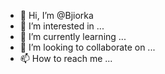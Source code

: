 - 👋 Hi, I’m @Bjiorka
- 👀 I’m interested in ...
- 🌱 I’m currently learning ...
- 💞️ I’m looking to collaborate on ...
- 📫 How to reach me ...

<!--<\h1> MARQUEE
Bjiorka/Bjiorka is a ✨ special ✨ repository because its `README.md` (this file) appears on your GitHub profile.
You can click the Preview link to take a look at your changes.
--->
